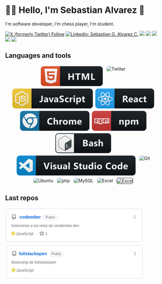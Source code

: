 # 👨‍💻 Hello, I'm Sebastian Alvarez 👋

I'm software developer,
I'm chess player, 
I'm student.

[![X (formerly Twitter) Follow](https://img.shields.io/twitter/follow/SebastianAlvaz?style=social)](https://twitter.com/SebastianAlvaz)
[![Linkedin: Sebastian G. Alvarez C.](https://img.shields.io/badge/-Sebastian_G._Alvarez_C.-blue?style=flat-square&logo=Linkedin&logoColor=white&link=https://www.linkedin.com/in/sebastian-g-alvarez-c-99744b20a/)](https://www.linkedin.com/in/sebastian-g-alvarez-c-99744b20a/)
[![](https://img.shields.io/badge/sebas206-red?style=flat-square&logo=codewars&logoColor=black)](mailto:sebastianalvarezconcepcion@gmail.com)
[![](https://img.shields.io/badge/sebastianalvarezconcepcion@gmail.com-white?style=flat-square&logo=gmail)](mailto:sebastianalvarezconcepcion@gmail.com)
[![](https://img.shields.io/badge/Sebas03-white?style=flat-square&logo=Lichess&logoColor=black)](https://lichess.org/@/Sebas03)
[![](https://img.shields.io/badge/viciousvariants7-chess.com-darkgreen?style=flat-square&logo=chess&logoColor=black)](https://www.chess.com/member/viciousvariants7)
[![](https://img.shields.io/badge/sebastianalvz.vercel.app-green?style=flat-square&logo=google&logoColor=white)](https://sebastianalvz.vercel.app/)

## Languages and tools

<p align="center">
 <img src="https://raw.githubusercontent.com/8bithemant/8bithemant/master/svg/dev/languages/html.svg" alt="Twitter" style="vertical-align:top; margin:4px">
 <img height="30" src="https://img.shields.io/badge/css-blue?style=flat-square&logo=css3" alt="Twitter" style="vertical-align:top; margin:4px; border-radius: 5px">
 <img src="https://raw.githubusercontent.com/8bithemant/8bithemant/master/svg/dev/languages/js.svg" alt="Twitter" style="vertical-align:top; margin:4px"><img src="https://raw.githubusercontent.com/8bithemant/8bithemant/master/svg/dev/frameworks/react.svg" alt="Twitter" style="vertical-align:top; margin:4px"><img src="https://raw.githubusercontent.com/8bithemant/8bithemant/master/svg/dev/misc/chrome.svg" alt="Twitter" style="vertical-align:top; margin:4px"><img src="https://raw.githubusercontent.com/8bithemant/8bithemant/master/svg/dev/services/npm.svg" alt="Twitter" style="vertical-align:top; margin:4px"><img src="https://raw.githubusercontent.com/8bithemant/8bithemant/master/svg/dev/tools/bash.svg" alt="Twitter" style="vertical-align:top; margin:4px"><img src="https://raw.githubusercontent.com/8bithemant/8bithemant/master/svg/dev/tools/visualstudio_code.svg" alt="Twitter" style="vertical-align:top; margin:4px">
 <img height="30" src="https://img.shields.io/badge/Git-white?style=flat-square&logo=git" alt="Git" style="vertical-align:top; margin:4px; border-radius: 5px">
  <img height="30" src="https://img.shields.io/badge/Ubuntu-black?style=flat-square&logo=ubuntu" alt="Ubuntu" style="vertical-align:top; margin:4px; border-radius: 5px">
  <img height="30" src="https://img.shields.io/badge/PHP-white?style=flat-square&logo=php" alt="php" style="vertical-align:top; margin:4px; border-radius: 5px">
    <img height="30" src="https://img.shields.io/badge/MySQL-black?style=flat-square&logo=mysql" alt="MySQL" style="vertical-align:top; margin:4px; border-radius: 5px">
    <img height="30" src="https://img.shields.io/badge/Excel-white?style=flat-square&logo=microsoftexcel&logoColor=darkgreen" alt="Excel" style="vertical-align:top; margin:4px; border-radius: 5px">
     <img height="30" src="https://img.shields.io/badge/Windows-white?style=flat-square&logo=windows10&logoColor=blue" alt="Excel" style="vertical-align:top; margin:4px; border-radius: 5px; border: 1px solid">


 
</p>

## Last repos

![](./imgs/codember.png)![](./imgs/fullstackopen.png)